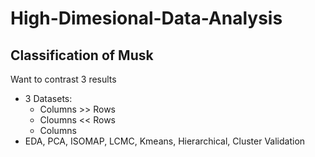 # High-Dimesional-Data-Analysis

## Classification of Musk

Want to contrast 3 results 

- 3 Datasets:
  - Columns >> Rows
  - Cloumns << Rows
  - Columns 
- EDA, PCA, ISOMAP, LCMC, Kmeans, Hierarchical, Cluster Validation 
